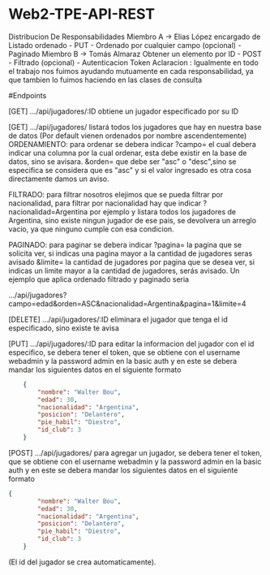 # Web2-TPE-API-REST

Distribucion De Responsabilidades
Miembro A -> Elias López encargado de Listado ordenado - PUT - Ordenado por cualquier campo (opcional) - Paginado
Miembro B -> Tomás Almaraz Obtener un elemento por ID - POST - Filtrado (opcional) - Autenticacion Token
Aclaracion : Igualmente en todo el trabajo nos fuimos ayudando mutuamente en cada responsabilidad, ya que tambien lo fuimos haciendo en las clases de consulta

#Endpoints

[GET] .../api/jugadores/:ID obtiene un jugador especificado por su ID

[GET] .../api/jugadores/ listará todos los jugadores que hay en nuestra base de datos (Por default vienen ordenados por nombre ascendentemente)
ORDENAMIENTO: para ordenar se debera indicar 
?campo= el cual debera indicar una columna por la cual ordenar, esta debe existir en la base de datos, sino se avisara.
&orden= que debe ser "asc" o "desc",sino se especifica se considera que es "asc" y si el valor ingresado es otra cosa directamente damos un aviso.

FILTRADO: para filtrar nosotros elejimos que se pueda filtrar por nacionalidad, para filtrar por nacionalidad hay que indicar
?nacionalidad=Argentina por ejemplo y listara todos los jugadores de Argentina, sino existe ningun jugador de ese pais, se devolvera un arreglo vacio, ya que ninguno cumple con esa condicion.

PAGINADO: para paginar se debera indicar
?pagina= la pagina que se solicita ver, si indicas una pagina mayor a la cantidad de jugadores seras avisado
&limite= la cantidad de jugadores por pagina que se desea ver, si indicas un limite mayor a la cantidad de jugadores, serás avisado. Un ejemplo que aplica ordenado filtrado y paginado seria

.../api/jugadores?campo=edad&orden=ASC&nacionalidad=Argentina&pagina=1&limite=4

[DELETE] .../api/jugadores/:ID eliminara el jugador que tenga el id especificado, sino existe te avisa

[PUT] .../api/jugadores/:ID para editar la informacion del jugador con el id especifico, se debera tener el token, que se obtiene con el username webadmin y la password admin en la basic auth y en este
se debera mandar los siguientes datos en el siguiente formato

```json
    {
        "nombre": "Walter Bou",
        "edad": 30,
        "nacionalidad": "Argentina",
        "posicion": "Delantero",
        "pie_habil": "Diestro",
        "id_club": 3
    }
```
[POST] .../api/jugadores/ para agregar un jugador,  se debera tener el token, que se obtiene con el username webadmin y la password admin en la basic auth y en este se debera mandar los siguientes datos en el siguiente formato

```json
{
        "nombre": "Walter Bou",
        "edad": 30,
        "nacionalidad": "Argentina",
        "posicion": "Delantero",
        "pie_habil": "Diestro",
        "id_club": 3
    }
```
(El id del jugador se crea automaticamente).
